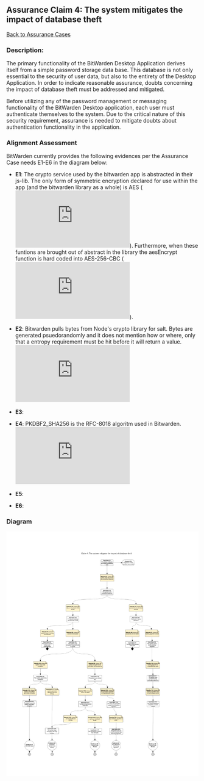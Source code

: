 ## Assurance Claim 4: The system mitigates the impact of database theft

[Back to Assurance Cases](https://github.com/DoctorEww/software-assurance/blob/main/AssuranceCases.md)

### Description:

The primary functionality of the BitWarden Desktop Application derives itself from a simple password storage data base. This database is not only essential to the security of user data, but also to the entirety of the Desktop Application. In order to indicate reasonable assurance, doubts concerning the impact of database theft must be addressed and mitigated.

Before utilizing any of the password management or messaging functionality of the BitWarden Desktop application, each user must authenticate themselves to the system. Due to the critical nature of this security requirement, assurance is needed to mitigate doubts about authentication functionality in the application. 

### Alignment Assessment

BitWarden currently provides the following evidences per the Assurance Case needs E1-E6 in the diagram below:

- **E1**: The crypto service used by the bitwarden app is abstracted in their js-lib. The only form of symmetric encryption declared for use within the app (and the bitwarden library as a whole) is AES (![lines 17-21](https://github.com/bitwarden/jslib/blob/542852a3be13328acac8019a5b358e2608883a43/common/src/abstractions/cryptoFunction.service.ts)). Furthermore, when these funtions are brought out of abstract in the library the aesEncrypt function is hard coded into AES-256-CBC (![line 114](https://github.com/bitwarden/jslib/blob/542852a3be13328acac8019a5b358e2608883a43/node/src/services/nodeCryptoFunction.service.ts#L114)).

- **E2**: Bitwarden pulls bytes from Node's crypto library for salt. Bytes are generated psuedorandomly and it does not mention how or where, only that a entropy requirement must be hit before it will return a value. ![Node claims that the generation is cryptographically strong.](https://nodejs.org/api/crypto.html#crypto_crypto_randombytes_size_callback)

- **E3**: 

- **E4**: PKDBF2_SHA256 is the RFC-8018 algoritm used in Bitwarden. ![Bitwarden has it set to run a minimum of 5000 cycles.](https://github.com/bitwarden/jslib/blob/542852a3be13328acac8019a5b358e2608883a43/common/src/services/crypto.service.ts#L432)

- **E5**: 

- **E6**: 

### Diagram
![](https://github.com/DoctorEww/software-assurance/blob/main/AssuranceCase/DatabaseTheft/DatabaseTheftV2.jpg)
